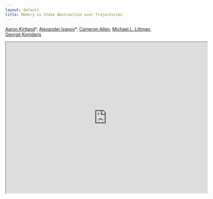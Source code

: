 ```yaml
---
layout: default
title: Memory as State Abstraction over Trajectories
---
```


[Aaron Kirtland](https://atkirtland.github.io/)\*, 
[Alexander Ivanov](https://www.linkedin.com/in/alexander-ivanov-435b31178/)\*,
[Cameron Allen](https://camallen.net),
[Michael L. Littman](https://www.littmania.com),
[George Konidaris](https://cs.brown.edu/~gdk/)

<iframe src="https://drive.google.com/file/d/1Xn0q72S5Osh9r1qG9KyO3sRv2Nfs247X/preview" width="640" height="480" allow="autoplay"></iframe>
